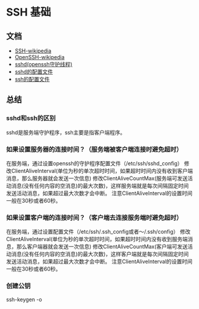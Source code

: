 # SSH 基础

## 文档
- [SSH-wikipedia](https://zh.wikipedia.org/wiki/Secure_Shell)
- [OpenSSH-wikipedia](https://zh.wikipedia.org/wiki/OpenSSH)
- [sshd(openssh守护线程)](https://man.openbsd.org/sshd.8)
- [sshd的配置文件](https://man.openbsd.org/sshd_config.5)
- [ssh的配置文件](https://man.openbsd.org/ssh_config.5)

## 总结
### sshd和ssh的区别
sshd是服务端守护程序，ssh主要是指客户端程序。

### 如果设置服务器的连接时间？（服务端被客户端连接时避免超时）
在服务端，通过设置openssh的守护程序配置文件（/etc/ssh/sshd_config）
修改ClientAliveInterval(单位为秒的单次超时时间，如果超时时间内没有收到客户端消息，那么服务器就会发送一次信息)
修改ClientAliveCountMax(服务端可发送活动消息(没有任何内容的空消息)的最大次数)，这样服务端就是每次间隔固定时间发送活动消息，如果超过最大次数才会中断。
注意ClientAliveInterval的设置时间一般在30秒或者60秒。

### 如果设置客户端的连接时间？（客户端去连接服务端时避免超时）
在服务端，通过设置配置文件（/etc/ssh/.ssh_config或者～/.ssh/config）
修改ClientAliveInterval(单位为秒的单次超时时间，如果超时时间内没有收到服务端消息，那么客户端器就会发送一次信息)
修改ClientAliveCountMax(客户端可发送活动消息(没有任何内容的空消息)的最大次数)，这样客户端就是每次间隔固定时间发送活动消息，如果超过最大次数才会中断。
注意ClientAliveInterval的设置时间一般在30秒或者60秒。

### 创建公钥
ssh-keygen -o